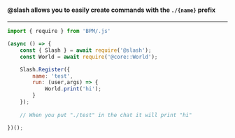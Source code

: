 #### @slash allows you to easily create commands with the `./{name}` prefix

---

```js
import { require } from 'BPM/.js'

(async () => {
    const { Slash } = await require('@slash');
    const World = await require('@core::World');

    Slash.Register({
        name: 'test',
        run: (user,args) => {
            World.print('hi');
        }
    });
    
    // When you put "./test" in the chat it will print "hi"

})();
```